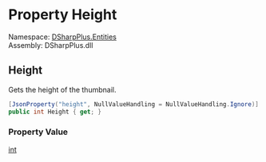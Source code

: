# Property Height

Namespace: [DSharpPlus.Entities](DSharpPlus.Entities.md)  
Assembly: DSharpPlus.dll

## <a id="DSharpPlus_Entities_DiscordEmbedThumbnail_Height"></a>Height

Gets the height of the thumbnail.

```csharp
[JsonProperty("height", NullValueHandling = NullValueHandling.Ignore)]
public int Height { get; }
```

### Property Value

[int](https://learn.microsoft.com/dotnet/api/system.int32)

